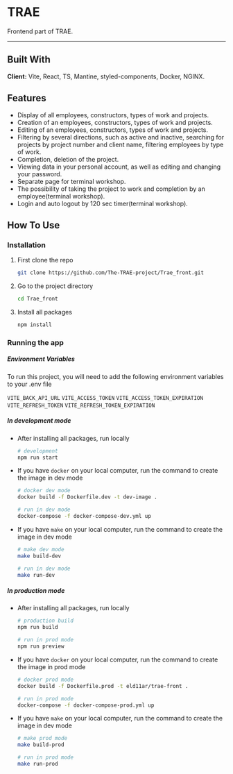 # TRAE

Frontend part of TRAE.

---

## Built With

**Client:** Vite, React, TS, Mantine, styled-components, Docker, NGINX.

## Features

- Display of all employees, constructors, types of work and projects.
- Creation of an employees, constructors, types of work and projects.
- Editing of an employees, constructors, types of work and projects.
- Filtering by several directions, such as active and inactive, searching for projects by project number and client name, filtering employees by type of work.
- Completion, deletion of the project.
- Viewing data in your personal account, as well as editing and changing your password.
- Separate page for terminal workshop.
- The possibility of taking the project to work and completion by an employee(terminal workshop).
- Login and auto logout by 120 sec timer(terminal workshop).

## How To Use

### Installation

1. First clone the repo

   ```sh
   git clone https://github.com/The-TRAE-project/Trae_front.git
   ```

2. Go to the project directory

   ```sh
   cd Trae_front
   ```

3. Install all packages

   ```sh
   npm install
   ```

### Running the app

##### Environment Variables

To run this project, you will need to add the following environment variables to your .env file

`VITE_BACK_API_URL`
`VITE_ACCESS_TOKEN`
`VITE_ACCESS_TOKEN_EXPIRATION`
`VITE_REFRESH_TOKEN`
`VITE_REFRESH_TOKEN_EXPIRATION`

##### In development mode

- After installing all packages, run locally

  ```sh
  # development
  npm run start
  ```

- If you have `docker` on your local computer, run the command to create the image in dev mode

  ```sh
  # docker dev mode
  docker build -f Dockerfile.dev -t dev-image .
  ```

  ```sh
  # run in dev mode
  docker-compose -f docker-compose-dev.yml up
  ```

- If you have `make` on your local computer, run the command to create the image in dev mode

  ```sh
  # make dev mode
  make build-dev
  ```

  ```sh
  # run in dev mode
  make run-dev
  ```

##### In production mode

- After installing all packages, run locally

  ```sh
  # production build
  npm run build
  ```

  ```sh
  # run in prod mode
  npm run preview
  ```

- If you have `docker` on your local computer, run the command to create the image in prod mode

  ```sh
  # docker prod mode
  docker build -f Dockerfile.prod -t eld11ar/trae-front .
  ```

  ```sh
  # run in prod mode
  docker-compose -f docker-compose-prod.yml up
  ```

- If you have `make` on your local computer, run the command to create the image in dev mode

  ```sh
  # make prod mode
  make build-prod
  ```

  ```sh
  # run in prod mode
  make run-prod
  ```
